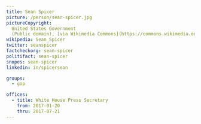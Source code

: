 ```yaml
---
title: Sean Spicer
picture: /person/sean-spicer.jpg
pictureCopyright:
  United States Government
  (Public domain), [via Wikimedia Commons](https://commons.wikimedia.org/wiki/File:Press_secretary_Sean_Spicer.jpg)
wikipedia: Sean_Spicer
twitter: seanspicer
factcheckorg: sean-spicer
politifact: sean-spicer
snopes: sean-spicer
linkedin: in/spicersean

groups:
  - gop

offices:
  - title: White House Press Secretary
    from: 2017-01-20
    thru: 2017-07-21
---
```

